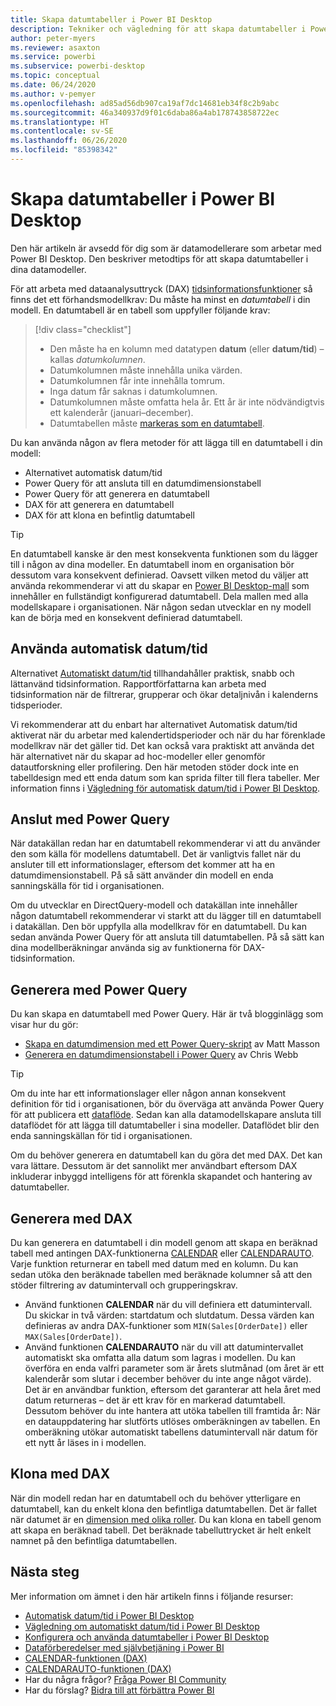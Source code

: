 ```yaml
---
title: Skapa datumtabeller i Power BI Desktop
description: Tekniker och vägledning för att skapa datumtabeller i Power BI Desktop.
author: peter-myers
ms.reviewer: asaxton
ms.service: powerbi
ms.subservice: powerbi-desktop
ms.topic: conceptual
ms.date: 06/24/2020
ms.author: v-pemyer
ms.openlocfilehash: ad85ad56db907ca19af7dc14681eb34f8c2b9abc
ms.sourcegitcommit: 46a340937d9f01c6daba86a4ab178743858722ec
ms.translationtype: HT
ms.contentlocale: sv-SE
ms.lasthandoff: 06/26/2020
ms.locfileid: "85398342"
---
```

# <a name="create-date-tables-in-power-bi-desktop"></a>Skapa datumtabeller i Power BI Desktop

Den här artikeln är avsedd för dig som är datamodellerare som arbetar med Power BI Desktop. Den beskriver metodtips för att skapa datumtabeller i dina datamodeller.

För att arbeta med dataanalysuttryck (DAX) [tidsinformationsfunktioner](/dax/time-intelligence-functions-dax) så finns det ett förhandsmodellkrav: Du måste ha minst en _datumtabell_ i din modell. En datumtabell är en tabell som uppfyller följande krav:

> [!div class="checklist"]
> - Den måste ha en kolumn med datatypen **datum** (eller **datum/tid**) – kallas _datumkolumnen_.
> - Datumkolumnen måste innehålla unika värden.
> - Datumkolumnen får inte innehålla tomrum.
> - Inga datum får saknas i datumkolumnen.
> - Datumkolumnen måste omfatta hela år. Ett år är inte nödvändigtvis ett kalenderår (januari–december).
> - Datumtabellen måste [markeras som en datumtabell](../transform-model/desktop-date-tables.md#setting-your-own-date-table).

Du kan använda någon av flera metoder för att lägga till en datumtabell i din modell:

- Alternativet automatisk datum/tid
- Power Query för att ansluta till en datumdimensionstabell
- Power Query för att generera en datumtabell
- DAX för att generera en datumtabell
- DAX för att klona en befintlig datumtabell

> [!TIP]
> En datumtabell kanske är den mest konsekventa funktionen som du lägger till i någon av dina modeller. En datumtabell inom en organisation bör dessutom vara konsekvent definierad. Oavsett vilken metod du väljer att använda rekommenderar vi att du skapar en [Power BI Desktop-mall](../create-reports/desktop-templates.md) som innehåller en fullständigt konfigurerad datumtabell. Dela mallen med alla modellskapare i organisationen. När någon sedan utvecklar en ny modell kan de börja med en konsekvent definierad datumtabell.

## <a name="use-auto-datetime"></a>Använda automatisk datum/tid

Alternativet [Automatiskt datum/tid](../transform-model/desktop-auto-date-time.md) tillhandahåller praktisk, snabb och lättanvänd tidsinformation. Rapportförfattarna kan arbeta med tidsinformation när de filtrerar, grupperar och ökar detaljnivån i kalenderns tidsperioder.

Vi rekommenderar att du enbart har alternativet Automatisk datum/tid aktiverat när du arbetar med kalendertidsperioder och när du har förenklade modellkrav när det gäller tid. Det kan också vara praktiskt att använda det här alternativet när du skapar ad hoc-modeller eller genomför datautforskning eller profilering. Den här metoden stöder dock inte en tabelldesign med ett enda datum som kan sprida filter till flera tabeller. Mer information finns i [Vägledning för automatisk datum/tid i Power BI Desktop](auto-date-time.md).

## <a name="connect-with-power-query"></a>Anslut med Power Query

När datakällan redan har en datumtabell rekommenderar vi att du använder den som källa för modellens datumtabell. Det är vanligtvis fallet när du ansluter till ett informationslager, eftersom det kommer att ha en datumdimensionstabell. På så sätt använder din modell en enda sanningskälla för tid i organisationen.

Om du utvecklar en DirectQuery-modell och datakällan inte innehåller någon datumtabell rekommenderar vi starkt att du lägger till en datumtabell i datakällan. Den bör uppfylla alla modellkrav för en datumtabell. Du kan sedan använda Power Query för att ansluta till datumtabellen. På så sätt kan dina modellberäkningar använda sig av funktionerna för DAX-tidsinformation.

## <a name="generate-with-power-query"></a>Generera med Power Query

Du kan skapa en datumtabell med Power Query. Här är två blogginlägg som visar hur du gör:

- [Skapa en datumdimension med ett Power Query-skript](https://www.mattmasson.com/2014/02/creating-a-date-dimension-with-a-power-query-script/) av Matt Masson
- [Generera en datumdimensionstabell i Power Query](https://blog.crossjoin.co.uk/2013/11/19/generating-a-date-dimension-table-in-power-query/) av Chris Webb

> [!TIP]
> Om du inte har ett informationslager eller någon annan konsekvent definition för tid i organisationen, bör du överväga att använda Power Query för att publicera ett [dataflöde](../transform-model/service-dataflows-overview.md). Sedan kan alla datamodellskapare ansluta till dataflödet för att lägga till datumtabeller i sina modeller. Dataflödet blir den enda sanningskällan för tid i organisationen.

Om du behöver generera en datumtabell kan du göra det med DAX. Det kan vara lättare. Dessutom är det sannolikt mer användbart eftersom DAX inkluderar inbyggd intelligens för att förenkla skapandet och hantering av datumtabeller.

## <a name="generate-with-dax"></a>Generera med DAX

Du kan generera en datumtabell i din modell genom att skapa en beräknad tabell med antingen DAX-funktionerna [CALENDAR](/dax/calendar-function-dax) eller [CALENDARAUTO](/dax/calendarauto-function-dax). Varje funktion returnerar en tabell med datum med en kolumn. Du kan sedan utöka den beräknade tabellen med beräknade kolumner så att den stöder filtrering av datumintervall och grupperingskrav.

- Använd funktionen **CALENDAR** när du vill definiera ett datumintervall. Du skickar in två värden: startdatum och slutdatum. Dessa värden kan definieras av andra DAX-funktioner som `MIN(Sales[OrderDate])` eller `MAX(Sales[OrderDate])`.
- Använd funktionen **CALENDARAUTO** när du vill att datumintervallet automatiskt ska omfatta alla datum som lagras i modellen. Du kan överföra en enda valfri parameter som är årets slutmånad (om året är ett kalenderår som slutar i december behöver du inte ange något värde). Det är en användbar funktion, eftersom det garanterar att hela året med datum returneras – det är ett krav för en markerad datumtabell. Dessutom behöver du inte hantera att utöka tabellen till framtida år: När en datauppdatering har slutförts utlöses omberäkningen av tabellen. En omberäkning utökar automatiskt tabellens datumintervall när datum för ett nytt år läses in i modellen.

## <a name="clone-with-dax"></a>Klona med DAX

När din modell redan har en datumtabell och du behöver ytterligare en datumtabell, kan du enkelt klona den befintliga datumtabellen. Det är fallet när datumet är en [dimension med olika roller](star-schema.md#role-playing-dimensions). Du kan klona en tabell genom att skapa en beräknad tabell. Det beräknade tabelluttrycket är helt enkelt namnet på den befintliga datumtabellen.

## <a name="next-steps"></a>Nästa steg

Mer information om ämnet i den här artikeln finns i följande resurser:

- [Automatisk datum/tid i Power BI Desktop](../transform-model/desktop-auto-date-time.md)
- [Vägledning om automatiskt datum/tid i Power BI Desktop](auto-date-time.md)
- [Konfigurera och använda datumtabeller i Power BI Desktop](../transform-model/desktop-date-tables.md)
- [Dataförberedelser med självbetjäning i Power BI](../transform-model/service-dataflows-overview.md)
- [CALENDAR-funktionen (DAX)](/dax/calendar-function-dax)
- [CALENDARAUTO-funktionen (DAX)](/dax/calendarauto-function-dax)
- Har du några frågor? [Fråga Power BI Community](https://community.powerbi.com/)
- Har du förslag? [Bidra till att förbättra Power BI](https://ideas.powerbi.com/)
